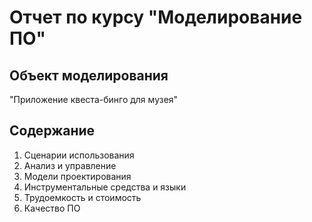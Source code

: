 # Отчет по курсу "Моделирование ПО"

## Объект моделирования

"Приложение квеста-бинго для музея"

## Содержание
1. Сценарии использования
2. Анализ и управление
3. Модели проектирования
4. Инструментальные средства и языки
5. Трудоемкость и стоимость
6. Качество ПО